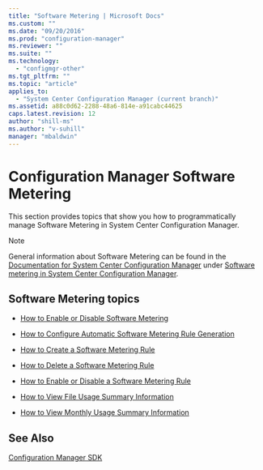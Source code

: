 ```yaml
---
title: "Software Metering | Microsoft Docs"
ms.custom: ""
ms.date: "09/20/2016"
ms.prod: "configuration-manager"
ms.reviewer: ""
ms.suite: ""
ms.technology:
  - "configmgr-other"
ms.tgt_pltfrm: ""
ms.topic: "article"
applies_to:
  - "System Center Configuration Manager (current branch)"
ms.assetid: a88c0d62-2288-48a6-814e-a91cabc44625
caps.latest.revision: 12
author: "shill-ms"
ms.author: "v-suhill"
manager: "mbaldwin"
---
```

# Configuration Manager Software Metering
This section provides topics that show you how to programmatically manage Software Metering in System Center Configuration Manager.  

> [!NOTE]
>  General information about Software Metering can be found in the [Documentation for System Center Configuration Manager](https://technet.microsoft.com/en-us/library/mt346023.aspx) under [Software metering in System Center Configuration Manager](https://technet.microsoft.com/en-us/library/mt629330.aspx).  

## Software Metering topics  

-   [How to Enable or Disable Software Metering](../../develop/apps/how-to-enable-or-disable-software-metering.md)  

-   [How to Configure Automatic Software Metering Rule Generation](../../develop/apps/how-to-configure-automatic-software-metering-rule-generation.md)  

-   [How to Create a Software Metering Rule](../../develop/apps/how-to-create-a-software-metering-rule.md)  

-   [How to Delete a Software Metering Rule](../../develop/apps/how-to-delete-a-software-metering-rule.md)  

-   [How to Enable or Disable a Software Metering Rule](../../develop/apps/how-to-enable-or-disable-a-software-metering-rule.md)  

-   [How to View File Usage Summary Information](../../develop/apps/how-to-view-file-usage-summary-information.md)  

-   [How to View Monthly Usage Summary Information](../../develop/apps/how-to-view-monthly-usage-summary-information.md)  

## See Also  
 [Configuration Manager SDK](../../develop/core/misc/system-center-configuration-manager-sdk.md)
